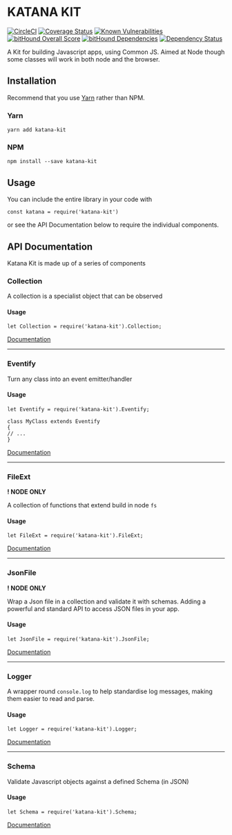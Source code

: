 KATANA KIT
==========
[![CircleCI](https://circleci.com/gh/dotmh/katana-kit.svg?style=svg)](https://circleci.com/gh/dotmh/katana-kit)
[![Coverage Status](https://coveralls.io/repos/github/dotmh/katana-kit/badge.svg?branch=master)](https://coveralls.io/github/dotmh/katana-kit?branch=master)
[![Known Vulnerabilities](https://snyk.io/test/github/dotmh/katana-kit/badge.svg)](https://snyk.io/test/github/dotmh/katana-kit)
[![bitHound Overall Score](https://www.bithound.io/github/dotmh/katana-kit/badges/score.svg)](https://www.bithound.io/github/dotmh/katana-kit)
[![bitHound Dependencies](https://www.bithound.io/github/dotmh/katana-kit/badges/dependencies.svg)](https://www.bithound.io/github/dotmh/katana-kit/master/dependencies/npm)
[![Dependency Status](https://gemnasium.com/badges/github.com/dotmh/katana-kit.svg)](https://gemnasium.com/github.com/dotmh/katana-kit)

A Kit for building Javascript apps, using Common JS. Aimed at Node though some classes will work in both node
and the browser.

Installation
------------
Recommend that you use [Yarn](https://yarnpkg.com/) rather than NPM.

### Yarn
```
yarn add katana-kit
```

### NPM
```
npm install --save katana-kit
```

Usage
-----
You can include the entire library in your code with
```
const katana = require('katana-kit')
```
or see the API Documentation below to require the individual components.

API Documentation
-----------------

Katana Kit is made up of a series of components

### Collection
A collection is a specialist object that can be observed

#### Usage
```
let Collection = require('katana-kit').Collection;
```
[Documentation](collection.html)

----

### Eventify
Turn any class into an event emitter/handler

#### Usage
```
let Eventify = require('katana-kit').Eventify;

class MyClass extends Eventify
{
// ...
}
```
[Documentation](eventify.html)

----

### FileExt
__! NODE ONLY__

A collection of functions that extend build in node `fs`

#### Usage
```
let FileExt = require('katana-kit').FileExt;
```
[Documentation](file_ext.html)

----

### JsonFile

__! NODE ONLY__

Wrap a Json file in a collection and validate it with schemas. Adding a powerful and standard API to access
JSON files in your app.

#### Usage
```
let JsonFile = require('katana-kit').JsonFile;
```
[Documentation](json_file.html)

----

### Logger

A wrapper round `console.log` to help standardise log messages, making them easier to read and parse.

#### Usage
```
let Logger = require('katana-kit').Logger;
```
[Documentation](logger.html)

----

### Schema

Validate Javascript objects against a defined Schema (in JSON)

#### Usage
```
let Schema = require('katana-kit').Schema;
```
[Documentation](schema.html)